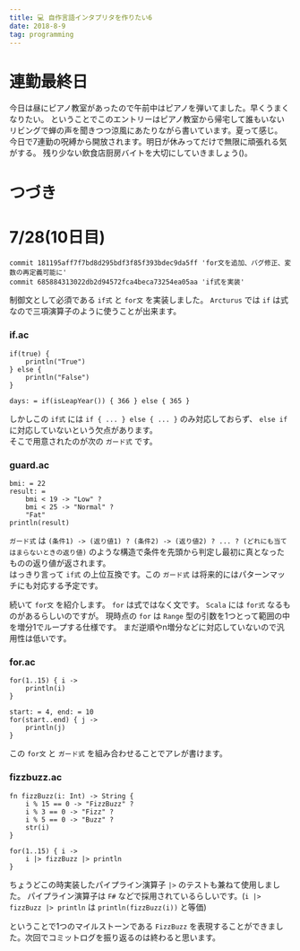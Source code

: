 ```yaml
---
title: 💻 自作言語インタプリタを作りたい6
date: 2018-8-9
tag: programming
---
```

# 連勤最終日
今日は昼にピアノ教室があったので午前中はピアノを弾いてました。早くうまくなりたい。
ということでこのエントリーはピアノ教室から帰宅して誰もいないリビングで蝉の声を聞きつつ涼風にあたりながら書いています。夏って感じ。  
今日で7連勤の呪縛から開放されます。明日が休みってだけで無限に頑張れる気がする。
残り少ない飲食店厨房バイトを大切にしていきましょう()。

# つづき
# 7/28(10日目)
```
commit 181195aff7f7bd8d295bdf3f85f393bdec9da5ff 'for文を追加、バグ修正、変数の再定義可能に'
commit 685884313022db2d94572fca4beca73254ea05aa 'if式を実装'
```

制御文として必須である `if式` と `for文` を実装しました。 `Arcturus` では `if` は式なので三項演算子のように使うことが出来ます。

### if.ac
```
if(true) {
    println("True")
} else {
    println("False")
}

days: = if(isLeapYear()) { 366 } else { 365 }
```

しかしこの `if式` には `if { ... } else { ... }` のみ対応しておらず、 `else if` に対応していないという欠点があります。  
そこで用意されたのが次の `ガード式` です。

### guard.ac
```
bmi: = 22
result: = 
    bmi < 19 -> "Low" ?
    bmi < 25 -> "Normal" ?
    "Fat"
println(result)
```

`ガード式` は `(条件1) -> (返り値1) ? (条件2) -> (返り値2) ? ... ? (どれにも当てはまらないときの返り値)` のような構造で条件を先頭から判定し最初に真となったものの返り値が返されます。  
はっきり言って `if式` の上位互換です。この `ガード式` は将来的にはパターンマッチにも対応する予定です。  

続いて `for文` を紹介します。
`for` は式ではなく文です。 `Scala` には `for式` なるものがあるらしいのですが。
現時点の `for` は `Range` 型の引数を1つとって範囲の中を増分1でループする仕様です。
まだ逆順やn増分などに対応していないので汎用性は低いです。

### for.ac
```
for(1..15) { i ->
    println(i)
}

start: = 4, end: = 10
for(start..end) { j ->
    println(j)
}
```

この `for文` と `ガード式` を組み合わせることでアレが書けます。

### fizzbuzz.ac
```
fn fizzBuzz(i: Int) -> String {
    i % 15 == 0 -> "FizzBuzz" ?
    i % 3 == 0 -> "Fizz" ?
    i % 5 == 0 -> "Buzz" ?
    str(i)
}

for(1..15) { i ->
    i |> fizzBuzz |> println
}
```

ちょうどこの時実装したパイプライン演算子 `|>` のテストも兼ねて使用しました。
パイプライン演算子は `F#` などで採用されているらしいです。(`i |> fizzBuzz |> println` は `println(fizzBuzz(i))` と等価)  


ということで1つのマイルストーンである `FizzBuzz` を表現することができました。次回でコミットログを振り返るのは終わると思います。